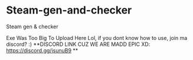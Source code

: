 # Steam-gen-and-checker
Steam gen &amp; checker

Exe Was Too Big To Upload Here Lol, if you dont know how to use, join ma discord? :)
**DISCORD LINK CUZ WE ARE MADD EPIC XD: https://discord.gg/jsunuB9 **
